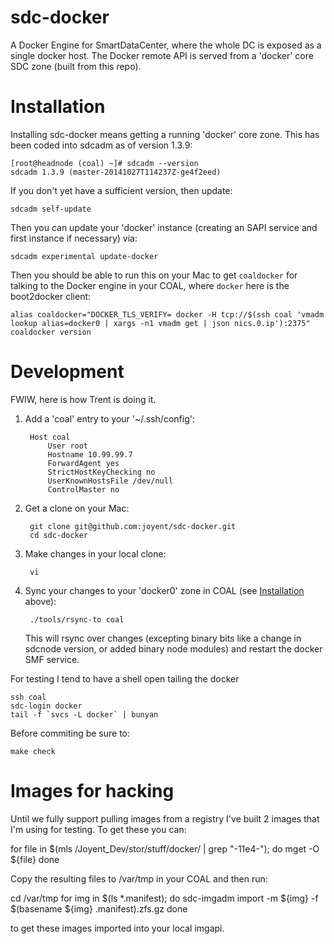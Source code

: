 # sdc-docker

A Docker Engine for SmartDataCenter, where the whole DC is
exposed as a single docker host. The Docker remote API is
served from a 'docker' core SDC zone (built from this repo).


# Installation

Installing sdc-docker means getting a running 'docker' core zone. This
has been coded into sdcadm as of version 1.3.9:

    [root@headnode (coal) ~]# sdcadm --version
    sdcadm 1.3.9 (master-20141027T114237Z-ge4f2eed)

If you don't yet have a sufficient version, then update:

    sdcadm self-update

Then you can update your 'docker' instance (creating an SAPI service and
first instance if necessary) via:

    sdcadm experimental update-docker

Then you should be able to run this on your Mac to get `coaldocker` for
talking to the Docker engine in your COAL, where `docker` here is
the boot2docker client:

    alias coaldocker="DOCKER_TLS_VERIFY= docker -H tcp://$(ssh coal 'vmadm lookup alias=docker0 | xargs -n1 vmadm get | json nics.0.ip'):2375"
    coaldocker version


# Development

FWIW, here is how Trent is doing it.

1. Add a 'coal' entry to your '~/.ssh/config':

        Host coal
            User root
            Hostname 10.99.99.7
            ForwardAgent yes
            StrictHostKeyChecking no
            UserKnownHostsFile /dev/null
            ControlMaster no

2. Get a clone on your Mac:

        git clone git@github.com:joyent/sdc-docker.git
        cd sdc-docker

3. Make changes in your local clone:

        vi

4. Sync your changes to your 'docker0' zone in COAL (see
   [Installation](#installation) above):

        ./tools/rsync-to coal

   This will rsync over changes (excepting binary bits like a change in
   sdcnode version, or added binary node modules) and restart the docker
   SMF service.


For testing I tend to have a shell open tailing the docker

    ssh coal
    sdc-login docker
    tail -f `svcs -L docker` | bunyan

Before commiting be sure to:

    make check


# Images for hacking

Until we fully support pulling images from a registry I've built 2 images that
I'm using for testing. To get these you can:

for file in $(mls /Joyent_Dev/stor/stuff/docker/ | grep "\-11e4-"); do
    mget -O ${file}
done

Copy the resulting files to /var/tmp in your COAL and then run:

cd /var/tmp
for img in $(ls *.manifest); do
    sdc-imgadm import -m ${img} -f $(basename ${img} .manifest).zfs.gz
done

to get these images imported into your local imgapi.
